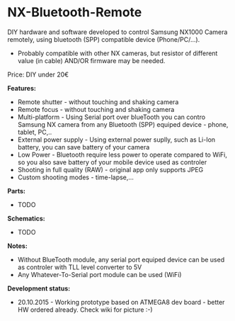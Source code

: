 # NX-Bluetooth-Remote
DIY hardware and software developed to control Samsung NX1000 Camera remotely, using bluetooth (SPP) compatible device (Phone/PC/...).
* Probably compatible with other NX cameras, but resistor of different value (in cable) AND/OR firmware may be needed.

Price: DIY under 20€

**Features:**
* Remote shutter - without touching and shaking camera
* Remote focus - without touching and shaking camera
* Multi-platform - Using Serial port over blueTooth you can contro Samsung NX camera from any Bluetooth (SPP) equiped device - phone, tablet, PC,..
* External power supply - Using external power suplly, such as Li-Ion battery, you can save battery of your camera
* Low Power - Bluetooth require less power to operate compared to WiFi, so you also save battery of your mobile device used as controler
* Shooting in full quality (RAW) - original app only supports JPEG
* Custom shooting modes - time-lapse,...

**Parts:**
* TODO

**Schematics:**
* TODO

**Notes:**
* Without BlueTooth module, any serial port equiped device can be used as controler with TLL level converter to 5V
* Any Whatever-To-Serial port module can be used (WiFi)

**Development status:**
* 20.10.2015 - Working prototype based on ATMEGA8 dev board - better HW ordered already. Check wiki for picture :-)
